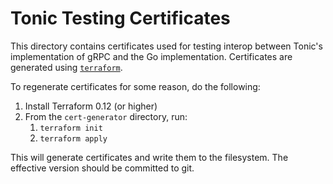 # Tonic Testing Certificates

This directory contains certificates used for testing interop between Tonic's
implementation of gRPC and the Go implementation. Certificates are generated
using [`terraform`][tf].

To regenerate certificates for some reason, do the following:

1. Install Terraform 0.12 (or higher)
1. From the `cert-generator` directory, run:
    1. `terraform init`
    1. `terraform apply`

This will generate certificates and write them to the filesystem. The effective
version should be committed to git.

[tf]: https://terraform.io